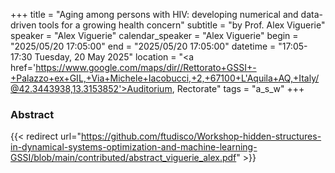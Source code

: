 +++
title = "Aging among persons with HIV: developing numerical and data-driven tools for a growing health concern"
subtitle = "by Prof. Alex Viguerie"
speaker = "Alex Viguerie"
calendar_speaker = "Alex Viguerie"
begin = "2025/05/20  17:05:00"
end = "2025/05/20  17:05:00"
datetime = "17:05-17:30 Tuesday, 20 May 2025"
location = "<a href='https://www.google.com/maps/dir//Rettorato+GSSI+-+Palazzo+ex+GIL,+Via+Michele+Iacobucci,+2,+67100+L'Aquila+AQ,+Italy/@42.3443938,13.3153852'>Auditorium, Rectorate</a>"
tags = "a_s_w"
+++

### Abstract
{{< redirect url="https://github.com/ftudisco/Workshop-hidden-structures-in-dynamical-systems-optimization-and-machine-learning-GSSI/blob/main/contributed/abstract_viguerie_alex.pdf" >}}
